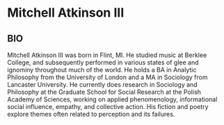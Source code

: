 


# Mitchell Atkinson III
## BIO

Mitchell Atkinson III was born in Flint, MI. He studied music at Berklee College, and subsequently performed in various states of glee and ignominy throughout much of the world. He holds a BA in Analytic Philosophy from the University of London and a MA in Sociology from Lancaster University. He currently does research in Sociology and Philosophy at the Graduate School for Social Research at the Polish Academy of Sciences, working on applied phenomenology, informational social influence, empathy, and collective action. His fiction and poetry explore themes often related to perception and its failures. 
